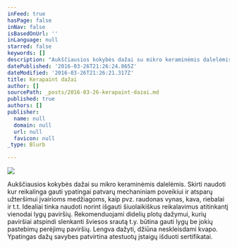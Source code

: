 ```yaml
---
inFeed: true
hasPage: false
inNav: false
isBasedOnUrl: ''
inLanguage: null
starred: false
keywords: []
description: "Aukščiausios kokybės dažai su mikro keraminėmis dalelėmis. Skirti naudoti kur reikalinga gauti ypatingai patvarų mechaniniam poveikiui ir atsparų užteršimui įvairioms medžiagoms, kaip pvz. raudonas vynas, kava, riebalai ir t.t.\_Idealiai tinka naudoti norint išgauti šiuolaikiškus reikalavimus atitinkantį vienodai lygų paviršių. Rekomenduojami didelių plotų dažymui, kurių paviršiai atspindi slenkanti šviesos srautą t.y. būtina gauti lygų be jokių pastebimų perėjimų paviršių. Lengva dažyti, džiūna neskleisdami kvapo. Ypatingas dažų savybes patvirtina atestuotų įstaigų išduoti sertifikatai."
datePublished: '2016-03-26T21:26:24.865Z'
dateModified: '2016-03-26T21:26:21.317Z'
title: Kerapaint dažai
author: []
sourcePath: _posts/2016-03-26-kerapaint-dazai.md
published: true
authors: []
publisher:
  name: null
  domain: null
  url: null
  favicon: null
_type: Blurb

---
```

![](https://s3-us-west-2.amazonaws.com/the-grid-img/p/9bd7b4bd905167d00e33cdb757018eb06a37cfa3.png)

Aukščiausios kokybės dažai su mikro keraminėmis dalelėmis. Skirti naudoti kur reikalinga gauti ypatingai patvarų mechaniniam poveikiui ir atsparų užteršimui įvairioms medžiagoms, kaip pvz. raudonas vynas, kava, riebalai ir t.t. Idealiai tinka naudoti norint išgauti šiuolaikiškus reikalavimus atitinkantį vienodai lygų paviršių. Rekomenduojami didelių plotų dažymui, kurių paviršiai atspindi slenkanti šviesos srautą t.y. būtina gauti lygų be jokių pastebimų perėjimų paviršių. Lengva dažyti, džiūna neskleisdami kvapo. Ypatingas dažų savybes patvirtina atestuotų įstaigų išduoti sertifikatai.